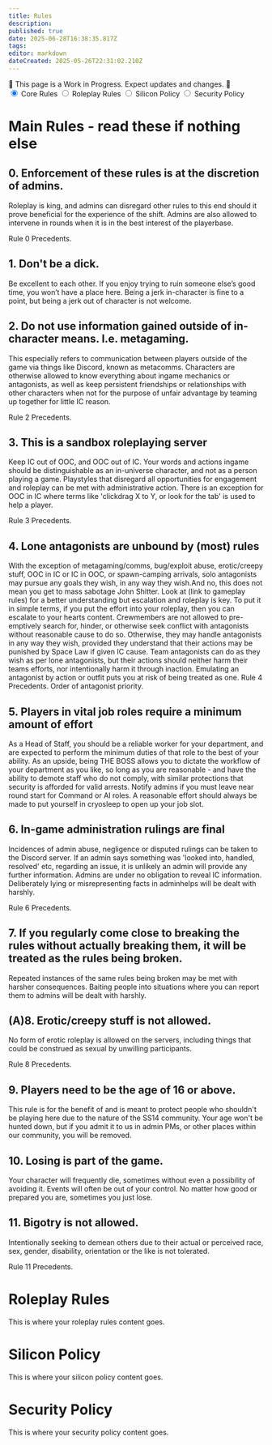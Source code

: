```yaml
---
title: Rules
description: 
published: true
date: 2025-06-28T16:38:35.817Z
tags: 
editor: markdown
dateCreated: 2025-05-26T22:31:02.210Z
---
```


 <div class="disclaimer-box"> 🚨 This page is a Work in Progress. Expect updates and changes. 🚨 </div>

<div class="tabs">
  <input type="radio" name="tabs" id="tab1" checked>
  <label for="tab1">Core Rules</label>

  <input type="radio" name="tabs" id="tab2">
  <label for="tab2">Roleplay Rules</label>

  <input type="radio" name="tabs" id="tab3">
  <label for="tab3">Silicon Policy</label>

  <input type="radio" name="tabs" id="tab4">
  <label for="tab4">Security Policy</label>

  
  <div class="tab-content content1">
    
# Main Rules - read these if nothing else

## 0. Enforcement of these rules is at the discretion of admins.

Roleplay is king, and admins can disregard other rules to this end should it prove beneficial for the experience of the shift. Admins are also allowed to intervene in rounds when it is in the best interest of the playerbase.

Rule 0 Precedents.

## 1. Don't be a dick.

Be excellent to each other. If you enjoy trying to ruin someone else’s good time, you won’t have a place here. Being a jerk in-character is fine to a point, but being a jerk out of character is not welcome.

## 2. Do not use information gained outside of in-character means. I.e. metagaming.

This especially refers to communication between players outside of the game via things like Discord, known as metacomms. Characters are otherwise allowed to know everything about ingame mechanics or antagonists, as well as keep persistent friendships or relationships with other characters when not for the purpose of unfair advantage by teaming up together for little IC reason. 

Rule 2 Precedents. 

## 3. This is a sandbox roleplaying server 

Keep IC out of OOC, and OOC out of IC. Your words and actions ingame should be distinguishable as an in-universe character, and not as a person playing a game. Playstyles that disregard all opportunities for engagement and roleplay can be met with administrative action. There is an exception for OOC in IC where terms like 'clickdrag X to Y, or look for the tab' is used to help a player. 

Rule 3 Precedents. 

## 4. Lone antagonists are unbound by (most) rules 

With the exception of metagaming/comms, bug/exploit abuse, erotic/creepy stuff, OOC in IC or IC in OOC, or spawn-camping arrivals, solo antagonists may pursue any goals they wish, in any way they wish.And no, this does not mean you get to mass sabotage John Shitter. Look at (link to gameplay rules) for a better understanding but escalation and roleplay is key. To put it in simple terms, if you put the effort into your roleplay, then you can escalate to your hearts content. Crewmembers are not allowed to pre-emptively search for, hinder, or otherwise seek conflict with antagonists without reasonable cause to do so. Otherwise, they may handle antagonists in any way they wish, provided they understand that their actions may be punished by Space Law if given IC cause. Team antagonists can do as they wish as per lone antagonists, but their actions should neither harm their teams efforts, nor intentionally harm it through inaction. Emulating an antagonist by action or outfit puts you at risk of being treated as one. Rule 4 Precedents. Order of antagonist priority. 

## 5. Players in vital job roles require a minimum amount of effort

As a Head of Staff, you should be a reliable worker for your department, and are expected to perform the minimum duties of that role to the best of your ability. As an upside, being THE BOSS allows you to dictate the workflow of your department as you like, so long as you are reasonable - and have the ability to demote staff who do not comply, with similar protections that security is afforded for valid arrests. Notify admins if you must leave near round start for Command or AI roles. A reasonable effort should always be made to put yourself in cryosleep to open up your job slot. 

## 6. In-game administration rulings are final

Incidences of admin abuse, negligence or disputed rulings can be taken to the Discord server. If an admin says something was 'looked into, handled, resolved' etc, regarding an issue, it is unlikely an admin will provide any further information. Admins are under no obligation to reveal IC information. Deliberately lying or misrepresenting facts in adminhelps will be dealt with harshly. 
    
Rule 6 Precedents. 
    
## 7. If you regularly come close to breaking the rules without actually breaking them, it will be treated as the rules being broken. 
    
Repeated instances of the same rules being broken may be met with harsher consequences. Baiting people into situations where you can report them to admins will be dealt with harshly. 
    
    
## (A)8. Erotic/creepy stuff is not allowed. 
    
No form of erotic roleplay is allowed on the servers, including things that could be construed as sexual by unwilling participants. 
    
Rule 8 Precedents. 
    
## 9. Players need to be the age of 16 or above. 
    
This rule is for the benefit of and is meant to protect people who shouldn't be playing here due to the nature of the SS14 community. Your age won't be hunted down, but if you admit it to us in admin PMs, or other places within our community, you will be removed. 

## 10. Losing is part of the game.
    
Your character will frequently die, sometimes without even a possibility of avoiding it. Events will often be out of your control. No matter how good or prepared you are, sometimes you just lose. 
    
## 11. Bigotry is not allowed. 
    
Intentionally seeking to demean others due to their actual or perceived race, sex, gender, disability, orientation or the like is not tolerated. 
    
Rule 11 Precedents.
 </div>
    
 <div class="tab-content content2">
    <h1>Roleplay Rules</h1>
    <p>This is where your roleplay rules content goes.</p>
  </div>
  <div class="tab-content content3">
    <h1>Silicon Policy</h1>
    <p>This is where your silicon policy content goes.</p>
  </div>
  <div class="tab-content content4">
    <h1>Security Policy</h1>
    <p>This is where your security policy content goes.</p>
  </div>
</div>